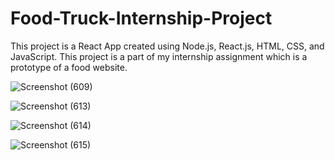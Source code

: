 # Food-Truck-Internship-Project
This project is a React App created using Node.js, React.js, HTML, CSS, and JavaScript. This project is a part of my internship assignment which is a prototype of  a food website.

![Screenshot (609)](https://user-images.githubusercontent.com/100675296/218267409-6d89f821-a787-4b6e-9a81-2e15e6001dd0.png)

![Screenshot (613)](https://user-images.githubusercontent.com/100675296/218267553-06ec667d-4931-4117-86ad-ed58b680dd65.png)

![Screenshot (614)](https://user-images.githubusercontent.com/100675296/218267562-64286526-cbe7-40b1-a11a-e5d667b05ccf.png)

![Screenshot (615)](https://user-images.githubusercontent.com/100675296/218267566-b64a31b3-0330-4bbf-8916-1efb3200fbc2.png)
